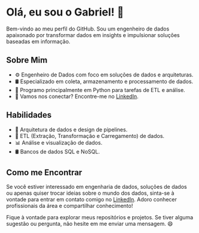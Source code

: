 # Olá, eu sou o Gabriel! 🤘

Bem-vindo ao meu perfil do GitHub. Sou um engenheiro de dados apaixonado por transformar dados em insights e impulsionar soluções baseadas em informação.

## Sobre Mim

- ⚙️ Engenheiro de Dados com foco em soluções de dados e arquiteturas.
- 🛢️ Especializado em coleta, armazenamento e processamento de dados.
- 🐍 Programo principalmente em Python para tarefas de ETL e análise.
- 🔗 Vamos nos conectar? Encontre-me no [LinkedIn](https://www.linkedin.com/in/gabriel-leandrods/).

## Habilidades

- 💽 Arquitetura de dados e design de pipelines.
- 🔄 ETL (Extração, Transformação e Carregamento) de dados.
- 📊 Análise e visualização de dados.
- 🛢️ Bancos de dados SQL e NoSQL.

## Como me Encontrar

Se você estiver interessado em engenharia de dados, soluções de dados ou apenas quiser trocar ideias sobre o mundo dos dados, sinta-se à vontade para entrar em contato comigo no [LinkedIn](https://www.linkedin.com/in/gabriel-leandrods/). Adoro conhecer profissionais da área e compartilhar conhecimento!

Fique à vontade para explorar meus repositórios e projetos. Se tiver alguma sugestão ou pergunta, não hesite em me enviar uma mensagem. 😄
